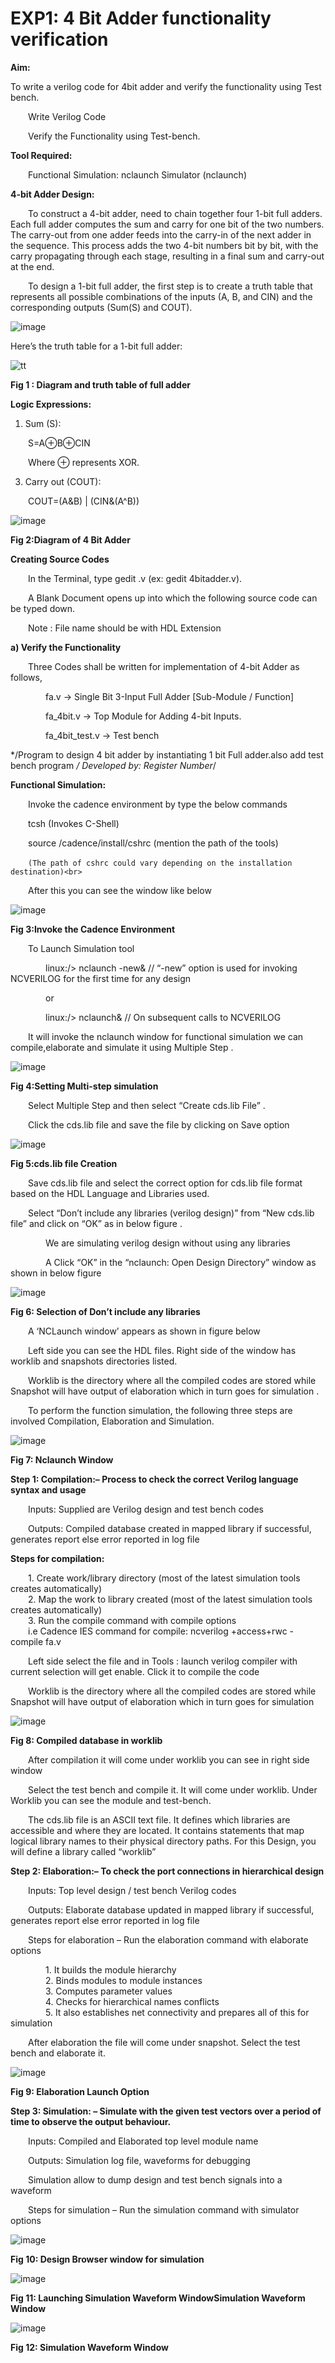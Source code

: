 # EXP1: 4 Bit Adder functionality verification

**Aim:**

To write a verilog code for 4bit adder and verify the functionality using Test bench.<br>

&emsp;&emsp;Write Verilog Code<br>

&emsp;&emsp;Verify the Functionality using Test-bench.<br>

**Tool Required:**

&emsp;&emsp;Functional Simulation: nclaunch Simulator (nclaunch) <br>

**4-bit Adder Design:**

&emsp;&emsp;To construct a 4-bit adder, need to chain together four 1-bit full adders. Each full adder computes the sum and carry for one bit of the two numbers. The carry-out from one adder feeds into the carry-in of the next adder in the sequence. This process adds the two 4-bit numbers bit by bit, with the carry propagating through each stage, resulting in a final sum and carry-out at the end.<br>

&emsp;&emsp;To design a 1-bit full adder, the first step is to create a truth table that represents all possible combinations of the inputs (A, B, and CIN) and the corresponding outputs (Sum(S) and COUT).<br>

![image](https://github.com/user-attachments/assets/716a26b6-a449-42e0-9e2d-cdbaa4b291b9)

Here’s the truth table for a 1-bit full adder:

![tt](https://github.com/user-attachments/assets/0b3ab24f-1d7e-4a01-80ce-5e7406f4082b)

**Fig 1 : Diagram and truth table of full adder**

**Logic Expressions:**

1.	Sum (S):
   
&emsp;&emsp;S=A⊕B⊕CIN

&emsp;&emsp;Where ⊕ represents XOR.

3.	Carry out (COUT):
   
&emsp;&emsp;COUT=(A&B) | (CIN&(A^B))

![image](https://github.com/user-attachments/assets/7d6fa554-2614-4f19-aa68-65c9e6153caa)

**Fig 2:Diagram of 4 Bit Adder**

**Creating Source Codes**

&emsp;&emsp;In the Terminal, type gedit <filename>.v (ex: gedit 4bitadder.v). <br>

&emsp;&emsp;A Blank Document opens up into which the following source code can be typed down. <br>

&emsp;&emsp;Note : File name should be with HDL Extension<br>

**a) Verify the Functionality**

&emsp;&emsp;Three Codes shall be written for implementation of 4-bit Adder as follows, <br>

&emsp;&emsp;&emsp;&emsp;fa.v → Single Bit 3-Input Full Adder [Sub-Module / Function] <br>

&emsp;&emsp;&emsp;&emsp;fa_4bit.v → Top Module for Adding 4-bit Inputs. <br>

&emsp;&emsp;&emsp;&emsp;fa_4bit_test.v → Test bench <br>

*/Program to design 4 bit adder by instantiating 1 bit Full adder.also add test bench program */ Developed by: Register Number*/

**Functional Simulation:**

&emsp;&emsp;Invoke the cadence environment by type the below commands <br>

&emsp;&emsp;tcsh (Invokes C-Shell) <br>

&emsp;&emsp;source /cadence/install/cshrc (mention the path of the tools) <br>

&emsp;&emsp;```(The path of cshrc could vary depending on the installation destination)<br>```
      
&emsp;&emsp;After this you can see the window like below <br>

![image](https://github.com/user-attachments/assets/b3d26055-aa12-43fa-a124-20d3053b54c2)

**Fig 3:Invoke the Cadence Environment**

&emsp;&emsp;To Launch Simulation tool <br>

&emsp;&emsp;&emsp;&emsp;linux:/> nclaunch -new& // “-new” option is used for invoking NCVERILOG for the first time for any design <br>

&emsp;&emsp;&emsp;&emsp;or<br>

&emsp;&emsp;&emsp;&emsp;linux:/> nclaunch& // On subsequent calls to NCVERILOG <br>

&emsp;&emsp;It will invoke the nclaunch window for functional simulation we can compile,elaborate and simulate it using Multiple Step .<br>

![image](https://github.com/user-attachments/assets/ab18e6ba-e831-48dc-ba78-e6038e6f93db)

**Fig 4:Setting Multi-step simulation**

&emsp;&emsp;Select Multiple Step and then select “Create cds.lib File” .<br>

&emsp;&emsp;Click the cds.lib file and save the file by clicking on Save option <br>

![image](https://github.com/user-attachments/assets/e5c7cda9-ea94-4d3f-92c8-b32fea7403c5)

**Fig 5:cds.lib file Creation**

&emsp;&emsp;Save cds.lib file and select the correct option for cds.lib file format based on the HDL Language and Libraries used. <br>

&emsp;&emsp;Select “Don’t include any libraries (verilog design)” from “New cds.lib file” and click on “OK” as in below figure .<br>

&emsp;&emsp;&emsp;&emsp;We are simulating verilog design without using any libraries <br>

&emsp;&emsp;&emsp;&emsp;A Click “OK” in the “nclaunch: Open Design Directory” window as shown in below figure <br>

![image](https://github.com/user-attachments/assets/781b297a-11e9-4140-89c5-ee3b0d15bbd4)

**Fig 6: Selection of Don’t include any libraries**

&emsp;&emsp;A ‘NCLaunch window’ appears as shown in figure below <br>

&emsp;&emsp;Left side you can see the HDL files. Right side of the window has worklib and snapshots directories listed. <br>

&emsp;&emsp;Worklib is the directory where all the compiled codes are stored while Snapshot will have output of elaboration which in turn goes for simulation .<br>

&emsp;&emsp;To perform the function simulation, the following three steps are involved Compilation, Elaboration and Simulation. <br>

![image](https://github.com/user-attachments/assets/697f013c-1366-4544-aa69-f83e618f8e16)

**Fig 7: Nclaunch Window**

**Step 1: Compilation:– Process to check the correct Verilog language syntax and usage**

&emsp;&emsp;Inputs: Supplied are Verilog design and test bench codes <br>

&emsp;&emsp;Outputs: Compiled database created in mapped library if successful, generates report else error reported in log file <br>

**Steps for compilation:**

&emsp;&emsp;1. Create work/library directory (most of the latest simulation tools creates automatically) <br>
&emsp;&emsp;2. Map the work to library created (most of the latest simulation tools creates automatically) <br>
&emsp;&emsp;3. Run the compile command with compile options <br>
&emsp;&emsp;i.e Cadence IES command for compile: ncverilog +access+rwc -compile fa.v<br>

&emsp;&emsp;Left side select the file and in Tools : launch verilog compiler with current selection will get enable. Click it to compile the code <br>

&emsp;&emsp;Worklib is the directory where all the compiled codes are stored while Snapshot will have output of elaboration which in turn goes for simulation<br>

![image](https://github.com/user-attachments/assets/b6352d44-8310-4bd4-bfcd-ba08dae1d70c)

**Fig 8: Compiled database in worklib**

&emsp;&emsp;After compilation it will come under worklib you can see in right side window<br>

&emsp;&emsp;Select the test bench and compile it. It will come under worklib. Under Worklib you can see the module and test-bench. <br>

&emsp;&emsp;The cds.lib file is an ASCII text file. It defines which libraries are accessible and where they are located. It contains statements that map logical library names to their physical directory paths. For this Design, you will define a library called “worklib”<br>

**Step 2: Elaboration:– To check the port connections in hierarchical design**

&emsp;&emsp;Inputs: Top level design / test bench Verilog codes <br>

&emsp;&emsp;Outputs: Elaborate database updated in mapped library if successful, generates report else error reported in log file <br>

&emsp;&emsp;Steps for elaboration – Run the elaboration command with elaborate options <br>

&emsp;&emsp;&emsp;&emsp;1.	It builds the module hierarchy <br>
&emsp;&emsp;&emsp;&emsp;2.	Binds modules to module instances <br>
&emsp;&emsp;&emsp;&emsp;3.	Computes parameter values <br>
&emsp;&emsp;&emsp;&emsp;4.	Checks for hierarchical names conflicts <br>
&emsp;&emsp;&emsp;&emsp;5.	It also establishes net connectivity and prepares all of this for simulation<br>
   
&emsp;&emsp;After elaboration the file will come under snapshot. Select the test bench and elaborate it.<br>


![image](https://github.com/user-attachments/assets/ae1a8066-0dbf-462a-8d5e-75ce55a74e36)

**Fig 9: Elaboration Launch Option**

**Step 3: Simulation: – Simulate with the given test vectors over a period of time to observe the output behaviour.**

&emsp;&emsp;Inputs: Compiled and Elaborated top level module name <br>

&emsp;&emsp;Outputs: Simulation log file, waveforms for debugging <br>

&emsp;&emsp;Simulation allow to dump design and test bench signals into a waveform <br>

&emsp;&emsp;Steps for simulation – Run the simulation command with simulator options<br>

![image](https://github.com/user-attachments/assets/4b2514a2-e4a9-4f98-84e8-b1bfe398b4b0)

**Fig 10: Design Browser window for simulation**

![image](https://github.com/user-attachments/assets/31f15463-9623-47e8-84e5-d17e93033884)

**Fig 11: Launching Simulation Waveform WindowSimulation Waveform Window**

![image](https://github.com/user-attachments/assets/979f9be4-250f-4dfd-8baf-5ab2d8202cf2)

**Fig 12: Simulation Waveform Window**















